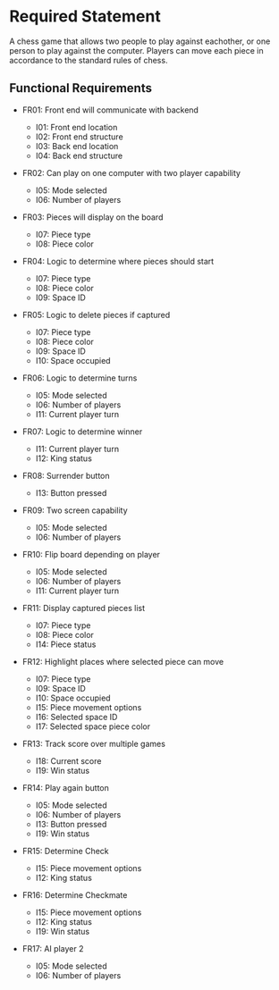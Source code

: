 # Required Statement
A chess game that allows two people to play against eachother, or one person to play against the computer. Players can move each piece in accordance to the standard rules of chess.

## Functional Requirements

* FR01: Front end will communicate with backend
	* I01: Front end location
	* I02: Front end structure
	* I03: Back end location
	* I04: Back end structure
	
* FR02: Can play on one computer with two player capability
	* I05: Mode selected
	* I06: Number of players
	
* FR03: Pieces will display on the board
	* I07: Piece type
	* I08: Piece color
	
* FR04: Logic to determine where pieces should start
	* I07: Piece type
	* I08: Piece color
	* I09: Space ID
	
* FR05: Logic to delete pieces if captured
	* I07: Piece type
	* I08: Piece color
	* I09: Space ID
	* I10: Space occupied
	
* FR06: Logic to determine turns
	* I05: Mode selected
	* I06: Number of players
	* I11: Current player turn
	
* FR07: Logic to determine winner
	* I11: Current player turn
	* I12: King status
	
* FR08: Surrender button
	* I13: Button pressed
	
* FR09: Two screen capability
	* I05: Mode selected
	* I06: Number of players
	
* FR10: Flip board depending on player
	* I05: Mode selected
	* I06: Number of players
	* I11: Current player turn
	
* FR11: Display captured pieces list
	* I07: Piece type
	* I08: Piece color
	* I14: Piece status
	
* FR12: Highlight places where selected piece can move
	* I07: Piece type
	* I09: Space ID
	* I10: Space occupied
	* I15: Piece movement options
	* I16: Selected space ID
	* I17: Selected space piece color
	
* FR13: Track score over multiple games
	* I18: Current score
	* I19: Win status
	
* FR14: Play again button
	* I05: Mode selected
	* I06: Number of players
	* I13: Button pressed
	* I19: Win status
	
* FR15: Determine Check
	* I15: Piece movement options
	* I12: King status
	
* FR16: Determine Checkmate
	* I15: Piece movement options
	* I12: King status
	* I19: Win status
	
* FR17: AI player 2
	* I05: Mode selected
	* I06: Number of players
